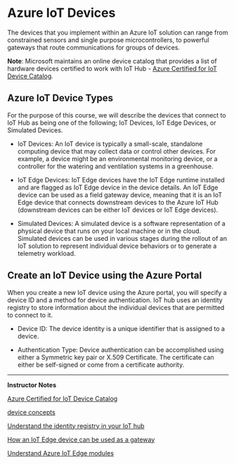 # Azure IoT Devices

The devices that you implement within an Azure IoT solution can range from constrained sensors and single purpose microcontrollers, to powerful gateways that route communications for groups of devices.

**Note**: Microsoft maintains an online device catalog that provides a list of hardware devices certified to work with IoT Hub - [Azure Certified for IoT Device Catalog](https://catalog.azureiotsolutions.com/alldevices).

## Azure IoT Device Types

For the purpose of this course, we will describe the devices that connect to IoT Hub as being one of the following; IoT Devices, IoT Edge Devices, or Simulated Devices.

* IoT Devices: An IoT device is typically a small-scale, standalone computing device that may collect data or control other devices. For example, a device might be an environmental monitoring device, or a controller for the watering and ventilation systems in a greenhouse.

* IoT Edge Devices: IoT Edge devices have the IoT Edge runtime installed and are flagged as IoT Edge device in the device details. An IoT Edge device can be used as a field gateway device, meaning that it is an IoT Edge device that connects downstream devices to the Azure IoT Hub (downstream devices can be either IoT devices or IoT Edge devices).

* Simulated Devices: A simulated device is a software representation of a physical device that runs on your local machine or in the cloud. Simulated devices can be used in various stages during the rollout of an IoT solution to represent individual device behaviors or to generate a telemetry workload.

## Create an IoT Device using the Azure Portal

When you create a new IoT device using the Azure portal, you will specify a device ID and a method for device authentication. IoT hub uses an identity registry to store information about the individual devices that are permitted to connect to it.

* Device ID: The device identity is a unique identifier that is assigned to a device.

* Authentication Type: Device authentication can be accomplished using either a Symmetric key pair or X.509 Certificate. The certificate can either be self-signed or come from a certificate authority.

---

**Instructor Notes**

[Azure Certified for IoT Device Catalog](https://catalog.azureiotsolutions.com/alldevices)

[device concepts](https://docs.microsoft.com/en-us/azure/iot-dps/concepts-device)

[Understand the identity registry in your IoT hub](https://docs.microsoft.com/en-us/azure/iot-hub/iot-hub-devguide-identity-registry)

[How an IoT Edge device can be used as a gateway](https://docs.microsoft.com/en-us/azure/iot-edge/iot-edge-as-gateway)

[Understand Azure IoT Edge modules](https://docs.microsoft.com/en-us/azure/iot-edge/iot-edge-modules)
